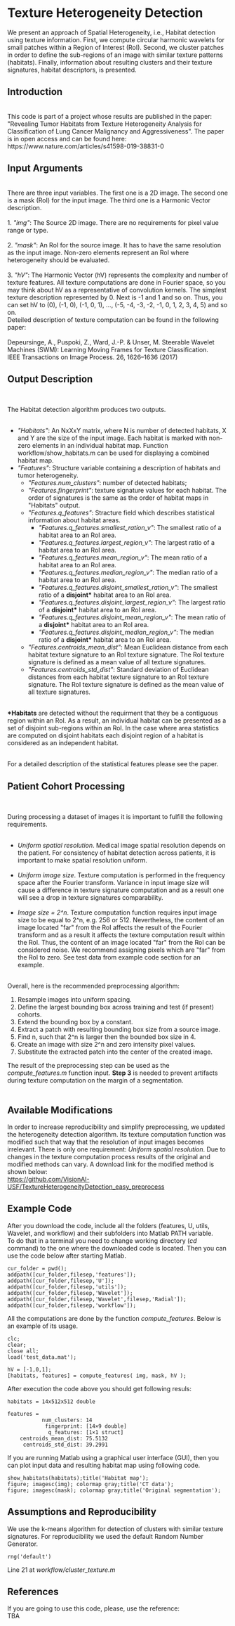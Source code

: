 # Texture Heterogeneity Detection
We present an approach of Spatial Heterogeneity, i.e., Habitat detection using texture information. First, we compute circular harmonic wavelets for small patches within a Region of Interest (RoI). Second, we cluster patches in order to define the sub-regions of an image with similar texture patterns (habitats). Finally, information about resulting clusters and their texture signatures, habitat descriptors, is presented.

<H2>Introduction</H2><br>
This code is part of a project whose results are published in the paper: "Revealing Tumor Habitats from Texture Heterogeneity Analysis for Classification of Lung Cancer Malignancy and Aggressiveness". The paper is in open access and can be found here: <br>
https://www.nature.com/articles/s41598-019-38831-0<br>


<H2>Input Arguments</H2><br>
There are three input variables. The first one is a 2D image. The second one is a mask (RoI) for the input image. The third one is a Harmonic Vector description.<br><br>
1.  <i>"img"</i>: The Source 2D image. There are no requirements for pixel value range or type.<br><br>
2.  <i>"mask"</i>: An RoI for the source image. It has to have the same resolution as the input image. Non-zero elements represent an RoI where heterogeneity should be evaluated.<br><br>
3.  <i>"hV"</i>: The Harmonic Vector (hV) represents the complexity and number of texture features. All texture computations are done in Fourier space, so you may think about hV as a representative of convolution kernels. The simplest texture description represented by 0. Next is -1 and 1 and so on. Thus, you can set hV to (0), (-1, 0), (-1, 0, 1), ..., (-5, -4, -3, -2, -1, 0, 1, 2, 3, 4, 5) and so on.<br>
Deteiled description of texture computation can be found in the following paper:<br><br>
Depeursinge, A., Puspoki, Z., Ward, J.-P. & Unser, M. Steerable Wavelet Machines (SWM): Learning Moving Frames for Texture Classification.<br>
IEEE Transactions on Image Process. 26, 1626–1636 (2017)<br>



<H2>Output Description</H2><br>

The Habitat detection algorithm produces two outputs.<br><br>
+ <i>"Habitats"</i>: An NxXxY matrix, where N is number of detected habitats, X and Y are the size of the input image. Each habitat is marked with non-zero elements in an individual habitat map. Function workflow/show_habitats.m can be used for displaying a combined habitat map.
+ <i>"Features"</i>: Structure variable containing a description of habitats and tumor heterogeneity.<br>
  + <i>"Features.num_clusters"</i>: number of detected habitats;<br>
  + <i>"Features.fingerprint"</i>: texture signature values for each habitat. The order of signatures is the same as the order of habitat maps in "Habitats" output.<br>
  + <i>"Features.q_features"</i>: Stracture field which describes statistical information about habitat areas.<br>
      + <i>"Features.q_features.smallest_ration_v"</i>: The smallest ratio of a habitat area to an RoI area.<br>
      + <i>"Features.q_features.largest_region_v"</i>: The largest ratio of a habitat area to an RoI area.<br>
      + <i>"Features.q_features.mean_region_v"</i>: The mean ratio of a habitat area to an RoI area.<br>
      + <i>"Features.q_features.median_region_v"</i>: The median ratio of a habitat area to an RoI area.<br>
      + <i>"Features.q_features.disjoint_smallest_ration_v"</i>: The smallest ratio of a <b>disjoint*</b> habitat area to an RoI area.<br>
      + <i>"Features.q_features.disjoint_largest_region_v"</i>: The largest ratio of a <b>disjoint*</b> habitat area to an RoI area.<br>
      + <i>"Features.q_features.disjoint_mean_region_v"</i>: The mean ratio of a <b>disjoint*</b> habitat area to an RoI area.<br>
      + <i>"Features.q_features.disjoint_median_region_v"</i>: The median ratio of a <b>disjoint*</b> habitat area to an RoI area.<br>
  + <i>"Features.centroids_mean_dist"</i>: Mean Euclidean distance from each habitat texture signature to an RoI texture signature. The RoI texture signature is defined as a mean value of all texture signatures.<br>
  + <i>	"Features.centroids_std_dist"</i>: Standard deviation of Euclidean distances from each habitat texture signature to an RoI texture signature. The RoI texture signature is defined as the mean value of all texture signatures.<br><br>


<b>*Habitats</b> are detected without the requirment that they be a contiguous region within an RoI. As a result, an individual habitat can be presented as a set of disjoint sub-regions within an RoI. In the case where area statistics are computed on disjoint habitats each disjoint region of a habitat is considered as an independent habitat.<br><br>

For a detailed description of the statistical features please see the paper.<br>




<H2>Patient Cohort Processing</H2><br>

During processing a dataset of images it is important to fulfill the following requirements.<br><br>
+ <i>Uniform spatial resolution</i>. Medical image spatial resolution depends on the patient. For consistency of habitat detection across patients, it is important to make spatial resolution uniform.<br><br>
+ <i>Uniform image size</i>. Texture computation is performed in the frequency space after the Fourier transform. Variance in input image size will cause a difference in texture signature computation and as a result one will see a drop in texture signatures comparability.<br><br>
+ <i>Image size = 2^n</i>. Texture computation function requires input image size to be equal to 2^n, e.g. 256 or 512. Nevertheless, the content of an image located "far" from the RoI affects the result of the Fourier transform and as a result it affects the texture computation result within the RoI. Thus, the content of an image located "far" from the RoI can be considered  noise. We recommend assigning pixels which are "far" from the RoI to zero. See test data from example code section for an example.<br><br>

Overall, here is the recommended preprocessing algorithm:<br>
1. Resample images into uniform spacing.<br>
2. Define the largest bounding box across training and test (if present) cohorts.<br>
3. Extend the bounding box by a constant.<br>
4. Extract a patch with resulting bounding box size from a source image.<br>
5. Find n, such that 2^n is larger then the bounded box size in 4.<br>
6. Create an image with size 2^n and zero intensity pixel values.<br>
7. Substitute the extracted patch into the center of the created image.<br>

The result of the preprocessing step can be used as the <i>compute_features.m</i> function input. <b>Step 3</b> is needed to prevent artifacts during texture computation on the margin of a segmentation.<br><br>

<H2>Available Modifications</H2>

In order to increase reproducibility and simplify preprocessing, we updated the heterogeneity detection algorithm. Its texture computation function was modified such that way that the resolution of input images becomes irrelevant. There is only one requirement: <i>Uniform spatial resolution</i>. Due to changes in the texture computation process results of the original and modified methods can vary. A download link for the modified method is shown below:<br>
https://github.com/VisionAI-USF/TextureHeterogeneityDetection_easy_preprocess<br>

<H2>Example Code</H2>


After you download the code, include all the folders (features, U, utils, Wavelet, and workflow) and their subfolders into Matlab PATH variable.<br>
To do that in a terminal you need to change working directory (<i>cd</i> command) to the one where the downloaded code is located. Then you can use the code below after starting Matlab.

```
cur_folder = pwd();
addpath([cur_folder,filesep,'features']);
addpath([cur_folder,filesep,'U']);
addpath([cur_folder,filesep,'utils']);
addpath([cur_folder,filesep,'Wavelet']);
addpath([cur_folder,filesep,'Wavelet',filesep,'Radial']);
addpath([cur_folder,filesep,'workflow']);
```


All the computations are done by the function <i>compute_features</i>. Below is an example of its usage.

```
clc;
clear;
close all;
load('test_data.mat');

hV = [-1,0,1];
[habitats, features] = compute_features( img, mask, hV );

```

After execution the code above you should get following resuls:

```
habitats = 14x512x512 double

features = 
           num_clusters: 14
            fingerprint: [14×9 double]
             q_features: [1×1 struct]
    centroids_mean_dist: 75.5132
     centroids_std_dist: 39.2991
```

If you are running Matlab using a graphical user interface (GUI), then you can plot input data and resulting habitat map using following code.
```
show_habitats(habitats);title('Habitat map');
figure; imagesc(img); colormap gray;title('CT data');
figure; imagesc(mask); colormap gray;title('Original segmentation');
```
<H2>Assumptions and Reproducibility</H2>

We use the k-means algorithm for detection of clusters with similar texture signatures. For reproducibility we used the default Random Number Generator.
```
rng('default')
```
Line 21 at <i>workflow/cluster_texture.m</i><br>

<H2>References</b></H2>
If you are going to use this code, please, use the reference:<br>
TBA

